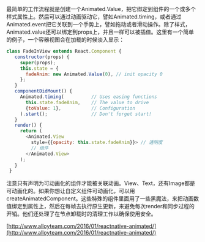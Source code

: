 最简单的工作流程就是创建一个Animated.Value，把它绑定到组件的一个或多个样式属性上。然后可以通过动画驱动它，譬如Animated.timing，或者通过Animated.event把它关联到一个手势上，譬如拖动或者滑动操作。除了样式，Animated.value还可以绑定到props上，并且一样可以被插值。这里有一个简单的例子，一个容器视图会在加载的时候淡入显示：

``` javascript
class FadeInView extends React.Component {   constructor(props) {     super(props);     this.state = {       fadeAnim: new Animated.Value(0), // init opacity 0     };   }   componentDidMount() {     Animated.timing(          // Uses easing functions       this.state.fadeAnim,    // The value to drive       {toValue: 1},           // Configuration     ).start();                // Don't forget start!   }   render() {     return (       <Animated.View                  style={{opacity: this.state.fadeAnim}}> // 透明度         // 组件       </Animated.View>     );   } }
``` 
 
注意只有声明为可动画化的组件才能被关联动画。View、Text，还有Image都是可动画化的。如果你想让自定义组件可动画化，可以用createAnimatedComponent。这些特殊的组件里面用了一些黑魔法，来把动画数值绑定到属性上，然后在每帧去执行原生更新，来避免每次render和同步过程的开销。他们还处理了在节点卸载时的清理工作以确保使用安全。

[http://www.alloyteam.com/2016/01/reactnative-animated/](http://www.alloyteam.com/2016/01/reactnative-animated/)